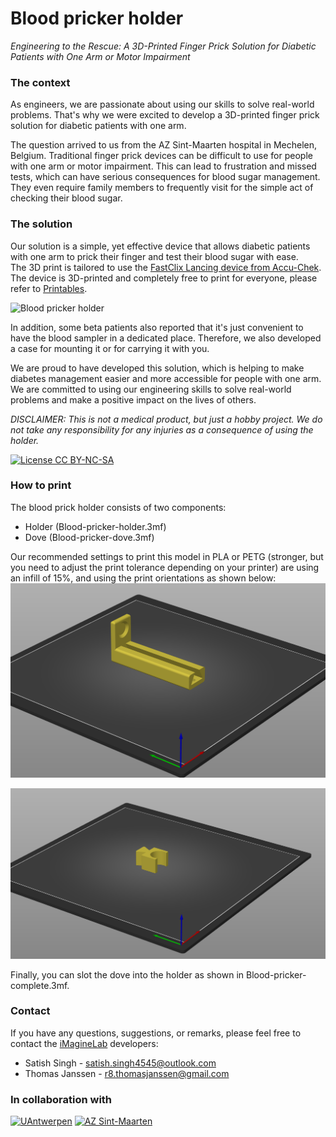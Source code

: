 # Blood pricker holder

*Engineering to the Rescue: A 3D-Printed Finger Prick Solution for Diabetic Patients with One Arm or Motor Impairment*

### The context
As engineers, we are passionate about using our skills to solve real-world problems. That's why we were excited to develop a 3D-printed finger prick solution for diabetic patients with one arm.

The question arrived to us from the AZ Sint-Maarten hospital in Mechelen, Belgium. Traditional finger prick devices can be difficult to use for people with one arm or motor impairment. This can lead to frustration and missed tests, which can have serious consequences for blood sugar management. They even require family members to frequently visit for the simple act of checking their blood sugar. 


### The solution
Our solution is a simple, yet effective device that allows diabetic patients with one arm to prick their finger and test their blood sugar with ease.  
The 3D print is tailored to use the [FastClix Lancing device from Accu-Chek](https://www.accu-chek.com/).
The device is 3D-printed and completely free to print for everyone, please refer to [Printables](https://www.printables.com/model/903467-blood-pricker-holder).

![Blood pricker holder](blood-pricker.gif)

In addition, some beta patients also reported that it's just convenient to have the blood sampler in a dedicated place. Therefore, we also developed a case for mounting it or for carrying it with you.

We are proud to have developed this solution, which is helping to make diabetes management easier and more accessible for people with one arm. We are committed to using our engineering skills to solve real-world problems and make a positive impact on the lives of others.

*DISCLAIMER: This is not a medical product, but just a hobby project. We do not take any responsibility for any injuries as a consequence of using the holder.*

[![License CC BY-NC-SA](https://licensebuttons.net/l/by-nc-sa/4.0/88x31.png)](http://creativecommons.org/licenses/by-nc-sa/4.0/)


### How to print
The blood prick holder consists of two components:
 - Holder (Blood-pricker-holder.3mf)
 - Dove (Blood-pricker-dove.3mf)

Our recommended settings to print this model in PLA or PETG (stronger, but you need to adjust the print tolerance depending on your printer) are using an infill of 15%, and using the print orientations as shown below:
![Blood pricker holder print orientation](blood-pricker-holder-orientation.png)

![Bloock pricker dove print orientation](blood-pricker-dove-orientation.png)

Finally, you can slot the dove into the holder as shown in Blood-pricker-complete.3mf.


### Contact
If you have any questions, suggestions, or remarks, please feel free to contact the [iMagineLab](https://imaginelab.club) developers:
* Satish Singh - satish.singh4545@outlook.com
* Thomas Janssen - r8.thomasjanssen@gmail.com

### In collaboration with
[![UAntwerpen](https://www.uantwerpen.be/img/logo-nl.svg)](https://www.uantwerpen.be)
[![AZ Sint-Maarten](https://www.azsintmaarten.be/sites/azsintmaarten/themes/emmaus_subtheme/logo.svg)](https://www.azsintmaarten.be/)
